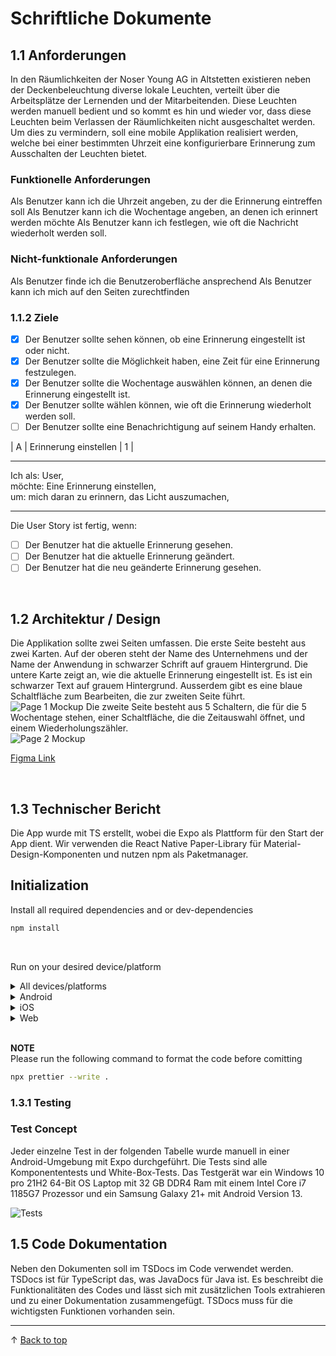 # Schriftliche Dokumente

## 1.1 Anforderungen

In den Räumlichkeiten der Noser Young AG in Altstetten existieren neben der Deckenbeleuchtung diverse lokale Leuchten, verteilt über die Arbeitsplätze der Lernenden und der Mitarbeitenden.
Diese Leuchten werden manuell bedient und so kommt es hin und wieder vor, dass diese Leuchten beim Verlassen der Räumlichkeiten nicht ausgeschaltet werden.
Um dies zu vermindern, soll eine mobile Applikation realisiert werden, welche bei einer bestimmten Uhrzeit eine konfigurierbare Erinnerung zum Ausschalten der Leuchten bietet.

### Funktionelle Anforderungen

Als Benutzer kann ich die Uhrzeit angeben, zu der die Erinnerung eintreffen soll
Als Benutzer kann ich die Wochentage angeben, an denen ich erinnert werden möchte
Als Benutzer kann ich festlegen, wie oft die Nachricht wiederholt werden soll.

### Nicht-funktionale Anforderungen

Als Benutzer finde ich die Benutzeroberfläche ansprechend
Als Benutzer kann ich mich auf den Seiten zurechtfinden

### 1.1.2 Ziele

- [x] Der Benutzer sollte sehen können, ob eine Erinnerung eingestellt ist oder nicht.
- [x] Der Benutzer sollte die Möglichkeit haben, eine Zeit für eine Erinnerung festzulegen.
- [x] Der Benutzer sollte die Wochentage auswählen können, an denen die Erinnerung eingestellt ist.
- [x] Der Benutzer sollte wählen können, wie oft die Erinnerung wiederholt werden soll.
- [ ] Der Benutzer sollte eine Benachrichtigung auf seinem Handy erhalten.

| A | Erinnerung einstellen | 1 |

---

Ich als: User, <br>
möchte: Eine Erinnerung einstellen, <br>
um: mich daran zu erinnern, das Licht auszumachen, <br>

---

Die User Story ist fertig, wenn:

- [ ] Der Benutzer hat die aktuelle Erinnerung gesehen.
- [ ] Der Benutzer hat die aktuelle Erinnerung geändert.
- [ ] Der Benutzer hat die neu geänderte Erinnerung gesehen.

<br>

## 1.2 Architektur / Design

Die Applikation sollte zwei Seiten umfassen.
Die erste Seite besteht aus zwei Karten. Auf der oberen steht der Name des Unternehmens und der Name der Anwendung in schwarzer Schrift auf grauem Hintergrund. Die untere Karte zeigt an, wie die aktuelle Erinnerung eingestellt ist. Es ist ein schwarzer Text auf grauem Hintergrund. Ausserdem gibt es eine blaue Schaltfläche zum Bearbeiten, die zur zweiten Seite führt.
<br>
![Page 1 Mockup](HomeScreen.png 'Page 1 Mockup')
Die zweite Seite besteht aus 5 Schaltern, die für die 5 Wochentage stehen, einer Schaltfläche, die die Zeitauswahl öffnet, und einem Wiederholungszähler.
<br>
![Page 2 Mockup](DetailsScreen.png 'Page 2 Mockup')

[Figma Link](https://www.figma.com/file/GjetGNBuKabH9ujdrePub6/Light-Reminder?node-id=0-1&t=rDZi3L1KxI49qXCF-0)

<br>

## 1.3 Technischer Bericht

Die App wurde mit TS erstellt, wobei die Expo als Plattform für den Start der App dient. Wir verwenden die React Native Paper-Library für Material-Design-Komponenten und nutzen npm als Paketmanager.

## Initialization

Install all required dependencies and or dev-dependencies

```bash
npm install
```

<br>

Run on your desired device/platform

<details>
  <summary>All devices/platforms</summary>
  
  ```bash
  npm start
  ```
</details>

<details>
  <summary>Android</summary>
  
  ```bash
  npm run android
  ```
</details>

<details>
  <summary>iOS</summary>
  
  ```bash
  npm run ios
  ```
</details>

<details>
  <summary>Web</summary>
  
  ```bash
  npm run web
  ```
</details>

<br>

**NOTE**  
Please run the following command to format the code before comitting

```bash
npx prettier --write .
```

### 1.3.1 Testing
### Test Concept
Jeder einzelne Test in der folgenden Tabelle wurde manuell in einer Android-Umgebung mit Expo durchgeführt. Die Tests sind alle Komponententests und White-Box-Tests. Das Testgerät war ein Windows 10 pro 21H2 64-Bit OS Laptop mit 32 GB DDR4 Ram mit einem Intel Core i7 1185G7 Prozessor und ein Samsung Galaxy 21+ mit Android Version 13.

![Tests](Tests.png 'Tests')
## 1.5 Code Dokumentation

Neben den Dokumenten soll im TSDocs im Code verwendet werden. TSDocs ist für TypeScript das, was JavaDocs für Java ist. Es beschreibt die Funktionalitäten des Codes und lässt sich mit zusätzlichen Tools extrahieren und zu einer Dokumentation zusammengefügt. TSDocs muss für die wichtigsten Funktionen vorhanden sein.

---

&uarr; [Back to top](#top)
